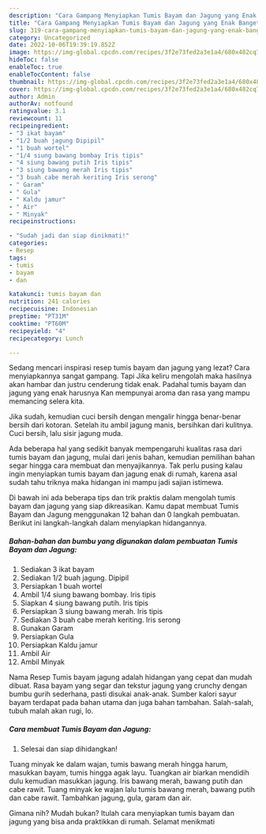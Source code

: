 ```yaml
---
description: "Cara Gampang Menyiapkan Tumis Bayam dan Jagung yang Enak Banget"
title: "Cara Gampang Menyiapkan Tumis Bayam dan Jagung yang Enak Banget"
slug: 319-cara-gampang-menyiapkan-tumis-bayam-dan-jagung-yang-enak-banget
category: Uncategorized
date: 2022-10-06T19:39:19.852Z
image: https://img-global.cpcdn.com/recipes/3f2e73fed2a3e1a4/680x482cq70/tumis-bayam-dan-jagung-foto-resep-utama.jpg
hideToc: false
enableToc: true
enableTocContent: false
thumbnail: https://img-global.cpcdn.com/recipes/3f2e73fed2a3e1a4/680x482cq70/tumis-bayam-dan-jagung-foto-resep-utama.jpg
cover: https://img-global.cpcdn.com/recipes/3f2e73fed2a3e1a4/680x482cq70/tumis-bayam-dan-jagung-foto-resep-utama.jpg
author: Admin
authorAv: notfound
ratingvalue: 3.1
reviewcount: 11
recipeingredient:
- "3 ikat bayam"
- "1/2 buah jagung Dipipil"
- "1 buah wortel"
- "1/4 siung bawang bombay Iris tipis"
- "4 siung bawang putih Iris tipis"
- "3 siung bawang merah Iris tipis"
- "3 buah cabe merah keriting Iris serong"
- " Garam"
- " Gula"
- " Kaldu jamur"
- " Air"
- " Minyak"
recipeinstructions:

- "Sudah jadi dan siap dinikmati!"
categories:
- Resep
tags:
- tumis
- bayam
- dan

katakunci: tumis bayam dan 
nutrition: 241 calories
recipecuisine: Indonesian
preptime: "PT31M"
cooktime: "PT60M"
recipeyield: "4"
recipecategory: Lunch

---
```



Sedang mencari inspirasi resep tumis bayam dan jagung yang lezat? Cara menyiapkannya sangat gampang. Tapi Jika keliru mengolah maka hasilnya akan hambar dan justru cenderung tidak enak. Padahal tumis bayam dan jagung yang enak harusnya Kan mempunyai aroma dan rasa yang mampu memancing selera kita.


Jika sudah, kemudian cuci bersih dengan mengalir hingga benar-benar bersih dari kotoran. Setelah itu ambil jagung manis, bersihkan dari kulitnya. Cuci bersih, lalu sisir jagung muda.

Ada beberapa hal yang sedikit banyak mempengaruhi kualitas rasa dari tumis bayam dan jagung, mulai dari jenis bahan, kemudian pemilihan bahan segar hingga cara membuat dan menyajikannya. Tak perlu pusing kalau ingin menyiapkan tumis bayam dan jagung enak di rumah, karena asal sudah tahu triknya maka hidangan ini mampu jadi sajian istimewa.


Di bawah ini ada beberapa tips dan trik praktis dalam mengolah tumis bayam dan jagung yang siap dikreasikan. Kamu dapat membuat Tumis Bayam dan Jagung menggunakan 12 bahan dan 0 langkah pembuatan. Berikut ini langkah-langkah dalam menyiapkan hidangannya.

<!--inarticleads1-->

##### Bahan-bahan dan bumbu yang digunakan dalam pembuatan Tumis Bayam dan Jagung:

1. Sediakan 3 ikat bayam
1. Sediakan 1/2 buah jagung. Dipipil
1. Persiapkan 1 buah wortel
1. Ambil 1/4 siung bawang bombay. Iris tipis
1. Siapkan 4 siung bawang putih. Iris tipis
1. Persiapkan 3 siung bawang merah. Iris tipis
1. Sediakan 3 buah cabe merah keriting. Iris serong
1. Gunakan  Garam
1. Persiapkan  Gula
1. Persiapkan  Kaldu jamur
1. Ambil  Air
1. Ambil  Minyak


Nama Resep Tumis bayam jagung adalah hidangan yang cepat dan mudah dibuat. Rasa bayam yang segar dan tekstur jagung yang crunchy dengan bumbu gurih sederhana, pasti disukai anak-anak. Sumber kalori sayur bayam terdapat pada bahan utama dan juga bahan tambahan. Salah-salah, tubuh malah akan rugi, lo. 

<!--inarticleads2-->

##### Cara membuat Tumis Bayam dan Jagung:


1. Selesai dan siap dihidangkan!

Tuang minyak ke dalam wajan, tumis bawang merah hingga harum, masukkan bayam, tumis hingga agak layu. Tuangkan air biarkan mendidih dulu kemudian masukkan jagung. Iris bawang merah, bawang putih dan cabe rawit. Tuang minyak ke wajan lalu tumis bawang merah, bawang putih dan cabe rawit. Tambahkan jagung, gula, garam dan air. 

Gimana nih? Mudah bukan? Itulah cara menyiapkan tumis bayam dan jagung yang bisa anda praktikkan di rumah. Selamat menikmati
